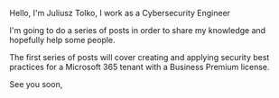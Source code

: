 Hello, I'm Juliusz Tolko, I work as a Cybersecurity Engineer

I'm going to do a series of posts in order to share my knowledge and hopefully help some people.

The first series of posts will cover creating and applying security best practices for a Microsoft 365 tenant with a Business Premium license.

See you soon,
